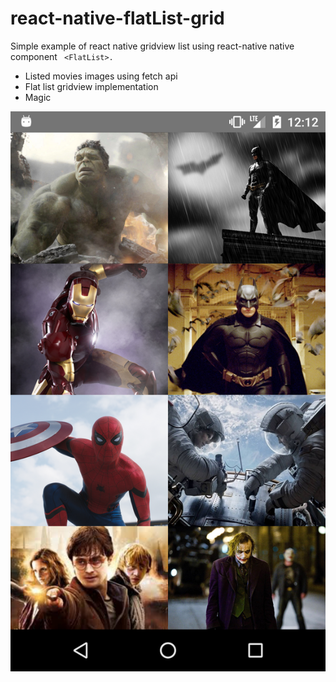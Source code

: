 # react-native-flatList-grid
 
Simple example of react native gridview list using react-native native component ``` <FlatList>.```

  - Listed movies images using fetch api    
  - Flat list gridview implementation
  - Magic
  
![Alt text](/preview_screenshot.png )
